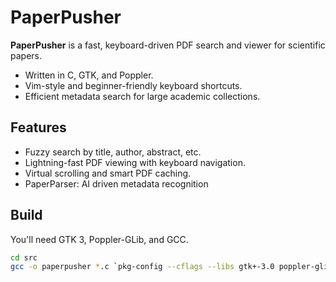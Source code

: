 # PaperPusher

**PaperPusher** is a fast, keyboard-driven PDF search and viewer for scientific papers.  
- Written in C, GTK, and Poppler.
- Vim-style and beginner-friendly keyboard shortcuts.
- Efficient metadata search for large academic collections.

## Features
- Fuzzy search by title, author, abstract, etc.
- Lightning-fast PDF viewing with keyboard navigation.
- Virtual scrolling and smart PDF caching.
- PaperParser: AI driven metadata recognition

## Build

You'll need GTK 3, Poppler-GLib, and GCC.  
```bash
cd src
gcc -o paperpusher *.c `pkg-config --cflags --libs gtk+-3.0 poppler-glib`

